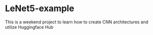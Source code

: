 # LeNet5-example
This is a weekend project to learn how to create CNN architectures and utilize Huggingface Hub

